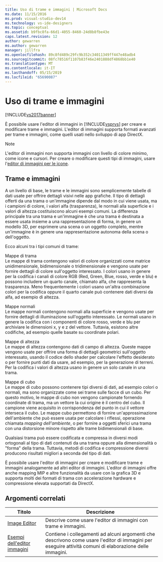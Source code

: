 ```yaml
---
title: Uso di trame e immagini | Microsoft Docs
ms.date: 11/15/2016
ms.prod: visual-studio-dev14
ms.technology: vs-ide-designers
ms.topic: conceptual
ms.assetid: b9fbc8fa-66d1-4055-8460-24d8b8fbe43e
caps.latest.revision: 12
author: gewarren
ms.author: gewarren
manager: jillfra
ms.openlocfilehash: 89c8fd489c29fc9b352c34011349ff447e48adb4
ms.sourcegitcommit: 08fc78516f1107b83f46e2401888df4868bb1e40
ms.translationtype: MT
ms.contentlocale: it-IT
ms.lasthandoff: 05/15/2019
ms.locfileid: "65690087"
---
```

# <a name="working-with-textures-and-images"></a>Uso di trame e immagini
[!INCLUDE[vs2017banner](../includes/vs2017banner.md)]

È possibile usare l'editor di immagini in [!INCLUDE[vsprvs](../includes/vsprvs-md.md)] per creare e modificare trame e immagini. L'editor di immagini supporta formati avanzati per trame e immagini, come quelli usati nello sviluppo di app DirectX.  
  
> [!NOTE]
> L'editor di immagini non supporta immagini con livello di colore minimo, come icone e cursori. Per creare o modificare questi tipi di immagini, usare l'[editor di immagini per le icone](https://msdn.microsoft.com/library/586d2b8b-0348-4883-a85d-1ff0ddbf14dd).  
  
## <a name="textures-and-images"></a>Trame e immagini  
 A un livello di base, le trame e le immagini sono semplicemente tabelle di dati usate per offrire dettagli visivi nelle app grafiche. Il tipo di dettagli offerti da una trama o un'immagine dipende dal modo in cui viene usata, ma i campioni di colore, i valori alfa (trasparenza), le normali alla superficie e i valori di altezza costituiscono alcuni esempi comuni. La differenza principale tra una trama e un'immagine è che una trama è destinata a essere usata insieme a una rappresentazione di forma, in genere un modello 3D, per esprimere una scena o un oggetto completo, mentre un'immagine è in genere una rappresentazione autonoma della scena o dell'oggetto.  
  
 Ecco alcuni tra i tipi comuni di trame:  
  
 Mappe di trama  
 Le mappe di trama contengono valori di colore organizzati come matrice unidimensionale, bidimensionale o tridimensionale e vengono usate per fornire dettagli di colore sull'oggetto interessato. I colori usano in genere per la codifica i canali di colore RGB (Red, Green, Blue, rosso, verde e blu) e possono includere un quarto canale, chiamato alfa, che rappresenta la trasparenza. Meno frequentemente i colori usano un'altra combinazione colori per la codifica oppure il quarto canale può contenere dati diversi da alfa, ad esempio di altezza.  
  
 Mappe normali  
 Le mappe normali contengono normali alla superficie e vengono usate per fornire dettagli di illuminazione sull'oggetto interessato. Le normali usano in genere la codifica con i componenti di colore rosso, verde e blu per archiviare le dimensioni x, y e z del vettore. Tuttavia, esistono altre codifiche, ad esempio quelle basate su coordinate polari.  
  
 Mappe di altezza  
 Le mappe di altezza contengono dati di campo di altezza. Queste mappe vengono usate per offrire una forma di dettagli geometrici sull'oggetto interessato, usando il codice dello shader per calcolare l'effetto desiderato o per fornire punti dati da usare, ad esempio, per la generazione di terreni. Per la codifica i valori di altezza usano in genere un solo canale in una trama.  
  
 Mappe di cubo  
 Le mappe di cubo possono contenere tipi diversi di dati, ad esempio colori o normali, ma sono organizzate come sei trame sulle facce di un cubo. Per questo motivo, le mappe di cubo non vengono campionate fornendo coordinate di trama, ma un vettore la cui origine è il centro del cubo. Il campione viene acquisito in corrispondenza del punto in cui il vettore interseca il cubo. Le mappe cubo permettono di fornire un'approssimazione dell'ambiente che può essere usata per calcolare i riflessi, operazione chiamata *mapping dell'ambiente*, o per fornire a oggetti sferici una trama con una distorsione minore rispetto alle trame bidimensionali di base.  
  
 Qualsiasi trama può essere codificata e compressa in diversi modi ortogonali al tipo di dati contenuti da una trama oppure alla dimensionalità o "forma" della trama. Tuttavia, metodi di codifica e compressione diversi producono risultati migliori a seconda del tipo di dati.  
  
 È possibile usare l'editor di immagini per creare e modificare trame e immagini analogamente ad altri editor di immagini. L'editor di immagini offre anche mapping MIP e altre funzionalità da usare con la grafica 3D e supporta molti dei formati di trama con accelerazione hardware e compressione elevata supportati da DirectX.  
  
## <a name="related-topics"></a>Argomenti correlati  
  
|Titolo|Descrizione|  
|-----------|-----------------|  
|[Image Editor](../designers/image-editor.md)|Descrive come usare l'editor di immagini con trame e immagini.|  
|[Esempi dell'editor immagini](../designers/image-editor-examples.md)|Contiene i collegamenti ad alcuni argomenti che descrivono come usare l'editor di immagini per eseguire attività comuni di elaborazione delle immagini.|
